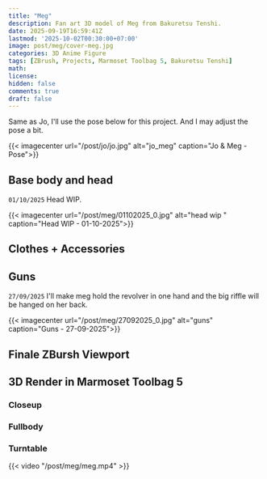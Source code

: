 ```yaml
---
title: "Meg"
description: Fan art 3D model of Meg from Bakuretsu Tenshi.
date: 2025-09-19T16:59:41Z
lastmod: '2025-10-02T00:30:00+07:00'
image: post/meg/cover-meg.jpg
categories: 3D Anime Figure
tags: [ZBrush, Projects, Marmoset Toolbag 5, Bakuretsu Tenshi]
math: 
license: 
hidden: false
comments: true
draft: false
---
```

Same as Jo, I'll use the pose below for this project. And I may adjust the pose a bit.

{{< imagecenter url="/post/jo/jo.jpg" alt="jo_meg" caption="Jo & Meg - Pose">}}

## Base body and head

`01/10/2025` Head WIP.

{{< imagecenter url="/post/meg/01102025_0.jpg" alt="head wip " caption="Head WIP - 01-10-2025">}}

## Clothes + Accessories

## Guns

`27/09/2025` I'll make meg hold the revolver in one hand and the big riffle will be hanged on her back.

{{< imagecenter url="/post/meg/27092025_0.jpg" alt="guns" caption="Guns - 27-09-2025">}}

## Finale ZBursh Viewport

## 3D Render in Marmoset Toolbag 5

### Closeup

### Fullbody

### Turntable

{{< video "/post/meg/meg.mp4" >}}

